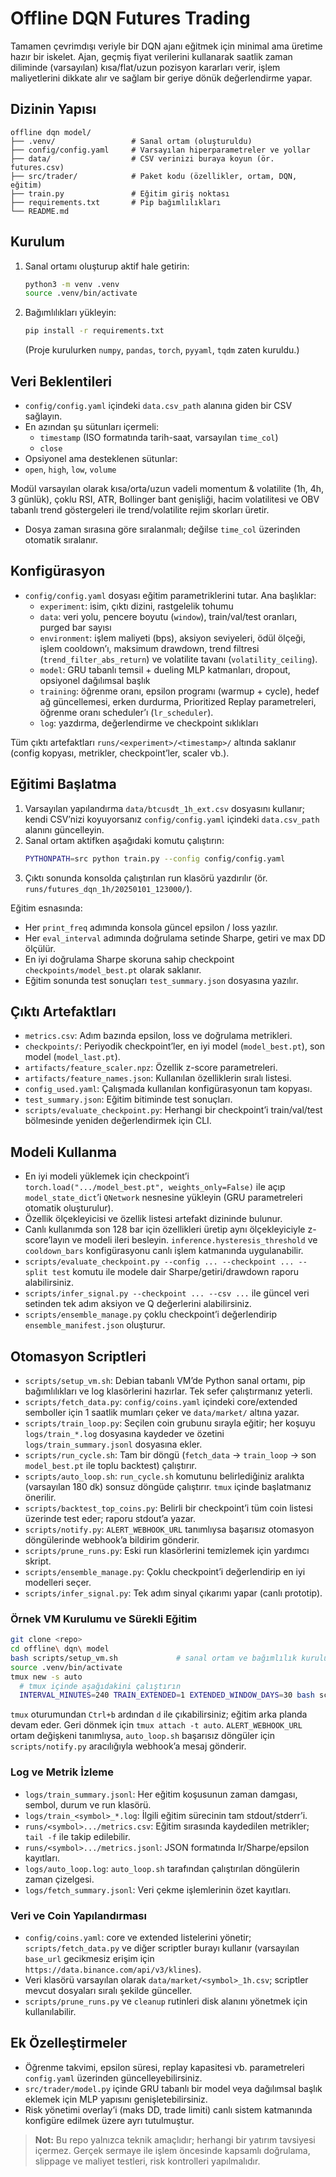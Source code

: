 # Offline DQN Futures Trading

Tamamen çevrimdışı veriyle bir DQN ajanı eğitmek için minimal ama üretime hazır bir iskelet. Ajan, geçmiş fiyat verilerini kullanarak saatlik zaman diliminde (varsayılan) kısa/flat/uzun pozisyon kararları verir, işlem maliyetlerini dikkate alır ve sağlam bir geriye dönük değerlendirme yapar.

## Dizinin Yapısı

```
offline dqn model/
├── .venv/                 # Sanal ortam (oluşturuldu)
├── config/config.yaml     # Varsayılan hiperparametreler ve yollar
├── data/                  # CSV verinizi buraya koyun (ör. futures.csv)
├── src/trader/            # Paket kodu (özellikler, ortam, DQN, eğitim)
├── train.py               # Eğitim giriş noktası
├── requirements.txt       # Pip bağımlılıkları
└── README.md
```

## Kurulum

1. Sanal ortamı oluşturup aktif hale getirin:
   ```bash
   python3 -m venv .venv
   source .venv/bin/activate
   ```
2. Bağımlılıkları yükleyin:
   ```bash
   pip install -r requirements.txt
   ```
   (Proje kurulurken `numpy`, `pandas`, `torch`, `pyyaml`, `tqdm` zaten kuruldu.)

## Veri Beklentileri

- `config/config.yaml` içindeki `data.csv_path` alanına giden bir CSV sağlayın.
- En azından şu sütunları içermeli:
  - `timestamp` (ISO formatında tarih-saat, varsayılan `time_col`)
  - `close`
- Opsiyonel ama desteklenen sütunlar:
- `open`, `high`, `low`, `volume`

Modül varsayılan olarak kısa/orta/uzun vadeli momentum & volatilite (1h, 4h, 3 günlük), çoklu RSI, ATR, Bollinger bant genişliği, hacim volatilitesi ve OBV tabanlı trend göstergeleri ile trend/volatilite rejim skorları üretir.
- Dosya zaman sırasına göre sıralanmalı; değilse `time_col` üzerinden otomatik sıralanır.

## Konfigürasyon

- `config/config.yaml` dosyası eğitim parametriklerini tutar. Ana başlıklar:
  - `experiment`: isim, çıktı dizini, rastgelelik tohumu
  - `data`: veri yolu, pencere boyutu (`window`), train/val/test oranları, purged bar sayısı
  - `environment`: işlem maliyeti (bps), aksiyon seviyeleri, ödül ölçeği, işlem cooldown’ı, maksimum drawdown, trend filtresi (`trend_filter_abs_return`) ve volatilite tavanı (`volatility_ceiling`).
  - `model`: GRU tabanlı temsil + dueling MLP katmanları, dropout, opsiyonel dağılımsal başlık
  - `training`: öğrenme oranı, epsilon programı (warmup + cycle), hedef ağ güncellemesi, erken durdurma, Prioritized Replay parametreleri, öğrenme oranı scheduler’ı (`lr_scheduler`).
  - `log`: yazdırma, değerlendirme ve checkpoint sıklıkları

Tüm çıktı artefaktları `runs/<experiment>/<timestamp>/` altında saklanır (config kopyası, metrikler, checkpoint’ler, scaler vb.).

## Eğitimi Başlatma

1. Varsayılan yapılandırma `data/btcusdt_1h_ext.csv` dosyasını kullanır; kendi CSV’nizi koyuyorsanız `config/config.yaml` içindeki `data.csv_path` alanını güncelleyin.
2. Sanal ortam aktifken aşağıdaki komutu çalıştırın:
   ```bash
   PYTHONPATH=src python train.py --config config/config.yaml
   ```
3. Çıktı sonunda konsolda çalıştırılan run klasörü yazdırılır (ör. `runs/futures_dqn_1h/20250101_123000/`).

Eğitim esnasında:
- Her `print_freq` adımında konsola güncel epsilon / loss yazılır.
- Her `eval_interval` adımında doğrulama setinde Sharpe, getiri ve max DD ölçülür.
- En iyi doğrulama Sharpe skoruna sahip checkpoint `checkpoints/model_best.pt` olarak saklanır.
- Eğitim sonunda test sonuçları `test_summary.json` dosyasına yazılır.

## Çıktı Artefaktları

- `metrics.csv`: Adım bazında epsilon, loss ve doğrulama metrikleri.
- `checkpoints/`: Periyodik checkpoint’ler, en iyi model (`model_best.pt`), son model (`model_last.pt`).
- `artifacts/feature_scaler.npz`: Özellik z-score parametreleri.
- `artifacts/feature_names.json`: Kullanılan özelliklerin sıralı listesi.
- `config_used.yaml`: Çalışmada kullanılan konfigürasyonun tam kopyası.
- `test_summary.json`: Eğitim bitiminde test sonuçları.
- `scripts/evaluate_checkpoint.py`: Herhangi bir checkpoint’i train/val/test bölmesinde yeniden değerlendirmek için CLI.

## Modeli Kullanma

- En iyi modeli yüklemek için checkpoint’i `torch.load(".../model_best.pt", weights_only=False)` ile açıp `model_state_dict`’i `QNetwork` nesnesine yükleyin (GRU parametreleri otomatik oluşturulur).
- Özellik ölçekleyicisi ve özellik listesi artefakt dizininde bulunur.
- Canlı kullanımda son 128 bar için özellikleri üretip aynı ölçekleyiciyle z-score’layın ve modeli ileri besleyin. `inference.hysteresis_threshold` ve `cooldown_bars` konfigürasyonu canlı işlem katmanında uygulanabilir.
- `scripts/evaluate_checkpoint.py --config ... --checkpoint ... --split test` komutu ile modele dair Sharpe/getiri/drawdown raporu alabilirsiniz.
- `scripts/infer_signal.py --checkpoint ... --csv ...` ile güncel veri setinden tek adım aksiyon ve Q değerlerini alabilirsiniz.
- `scripts/ensemble_manage.py` çoklu checkpoint’i değerlendirip `ensemble_manifest.json` oluşturur.

## Otomasyon Scriptleri

- `scripts/setup_vm.sh`: Debian tabanlı VM’de Python sanal ortamı, pip bağımlılıkları ve log klasörlerini hazırlar. Tek sefer çalıştırmanız yeterli.
- `scripts/fetch_data.py`: `config/coins.yaml` içindeki core/extended semboller için 1 saatlik mumları çeker ve `data/market/` altına yazar.
- `scripts/train_loop.py`: Seçilen coin grubunu sırayla eğitir; her koşuyu `logs/train_*.log` dosyasına kaydeder ve özetini `logs/train_summary.jsonl` dosyasına ekler.
- `scripts/run_cycle.sh`: Tam bir döngü (`fetch_data` → `train_loop` → son `model_best.pt` ile toplu backtest) çalıştırır.
- `scripts/auto_loop.sh`: `run_cycle.sh` komutunu belirlediğiniz aralıkta (varsayılan 180 dk) sonsuz döngüde çalıştırır. `tmux` içinde başlatmanız önerilir.
- `scripts/backtest_top_coins.py`: Belirli bir checkpoint’i tüm coin listesi üzerinde test eder; raporu stdout’a yazar.
- `scripts/notify.py`: `ALERT_WEBHOOK_URL` tanımlıysa başarısız otomasyon döngülerinde webhook’a bildirim gönderir.
- `scripts/prune_runs.py`: Eski run klasörlerini temizlemek için yardımcı skript.
- `scripts/ensemble_manage.py`: Çoklu checkpoint’i değerlendirip en iyi modelleri seçer.
- `scripts/infer_signal.py`: Tek adım sinyal çıkarımı yapar (canlı prototip).

### Örnek VM Kurulumu ve Sürekli Eğitim

```bash
git clone <repo>
cd offline\ dqn\ model
bash scripts/setup_vm.sh             # sanal ortam ve bağımlılık kurulumunu yapar
source .venv/bin/activate
tmux new -s auto
  # tmux içinde aşağıdakini çalıştırın
  INTERVAL_MINUTES=240 TRAIN_EXTENDED=1 EXTENDED_WINDOW_DAYS=30 bash scripts/auto_loop.sh
```

`tmux` oturumundan `Ctrl+b` ardından `d` ile çıkabilirsiniz; eğitim arka planda devam eder. Geri dönmek için `tmux attach -t auto`.
`ALERT_WEBHOOK_URL` ortam değişkeni tanımlıysa, `auto_loop.sh` başarısız döngüler için `scripts/notify.py` aracılığıyla webhook’a mesaj gönderir.

### Log ve Metrik İzleme

- `logs/train_summary.jsonl`: Her eğitim koşusunun zaman damgası, sembol, durum ve run klasörü.
- `logs/train_<symbol>_*.log`: İlgili eğitim sürecinin tam stdout/stderr’i.
- `runs/<symbol>.../metrics.csv`: Eğitim sırasında kaydedilen metrikler; `tail -f` ile takip edilebilir.
- `runs/<symbol>.../metrics.jsonl`: JSON formatında lr/Sharpe/epsilon kayıtları.
- `logs/auto_loop.log`: `auto_loop.sh` tarafından çalıştırılan döngülerin zaman çizelgesi.
- `logs/fetch_summary.jsonl`: Veri çekme işlemlerinin özet kayıtları.

### Veri ve Coin Yapılandırması

- `config/coins.yaml`: core ve extended listelerini yönetir; `scripts/fetch_data.py` ve diğer scriptler burayı kullanır (varsayılan `base_url` gecikmesiz erişim için `https://data.binance.com/api/v3/klines`).
- Veri klasörü varsayılan olarak `data/market/<symbol>_1h.csv`; scriptler mevcut dosyaları sıralı şekilde günceller.
- `scripts/prune_runs.py` ve `cleanup` rutinleri disk alanını yönetmek için kullanılabilir.

## Ek Özelleştirmeler

- Öğrenme takvimi, epsilon süresi, replay kapasitesi vb. parametreleri `config.yaml` üzerinden güncelleyebilirsiniz.
- `src/trader/model.py` içinde GRU tabanlı bir model veya dağılımsal başlık eklemek için MLP yapısını genişletebilirsiniz.
- Risk yönetimi overlay’i (maks DD, trade limiti) canlı sistem katmanında konfigüre edilmek üzere ayrı tutulmuştur.

> **Not:** Bu repo yalnızca teknik amaçlıdır; herhangi bir yatırım tavsiyesi içermez. Gerçek sermaye ile işlem öncesinde kapsamlı doğrulama, slippage ve maliyet testleri, risk kontrolleri yapılmalıdır.

